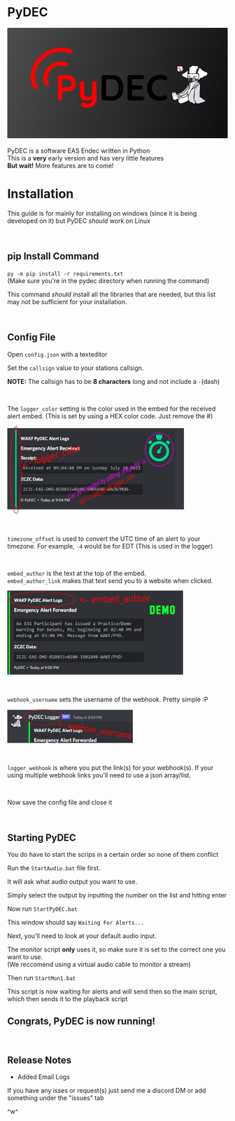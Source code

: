 # PyDEC
![Alt text](img/PyDEC.png)
\
\
PyDEC is a software EAS Endec written in Python
\
This is a **very** early version and has very little features
\
**But wait!** More features are to come!



# Installation
This guide is for mainly for installing on windows (since it is being developed on it) but PyDEC *should* work on Linux

<br />

## pip Install Command

`py -m pip install -r requirements.txt`
\
(Make sure you're in the pydec directory when running the command)

This command *should* install all the libraries that are needed, but this list may not be sufficient for your installation.


<br />

## Config File



Open `config.json` with a texteditor

Set the `callsign` value to your stations callsign.

**NOTE:** The callsign has to be **8 characters** long and not include a `-`(dash)


<br />

The `logger_color` setting is the color used in the embed for the received alert embed. (This is set by using a HEX color code. Just remove the #)

![Alt text](img/image00.png)


<br /> 

`timezone_offset` is used to convert the UTC time of an alert to your timezone. For example, `-4` would be for EDT (This is used in the logger)


<br />

`embed_author` is the text at the top of the embed.
\
`embed_author_link` makes that text send you to a website when clicked.

![Alt text](img/image01.png)


<br />

`webhook_username` sets the username of the webhook. Pretty simple :P

![Alt text](img/image02.png)


<br />

`logger_webhook` is where you put the link(s) for your webhook(s). If your using multiple webhook links you'll need to use a json array/list.


<br />

Now save the config file and close it


<br />

## Starting PyDEC

You do have to start the scrips in a certain order so none of them conflict

Run the `StartAudio.bat` file first.

It will ask what audio output you want to use.

Simply select the output by inputting the number on the list and hitting enter

Now run `StartPyDEC.bat`

This window should say `Waiting For Alerts...`

Next, you'll need to look at your default audio input.

The monitor script **only** uses it, so make sure it is set to the correct one you want to use.
\
(We reccomend using a virtual audio cable to monitor a stream)

Then run `StartMon1.bat` 

This script is now waiting for alerts and will send then so the main script, which then sends it to the playback script

## **Congrats, PyDEC is now running!**


<br />

## Release Notes
- Added Email Logs

If you have any isses or request(s) just send me a discord DM or add something under the "issues" tab 

^w^


